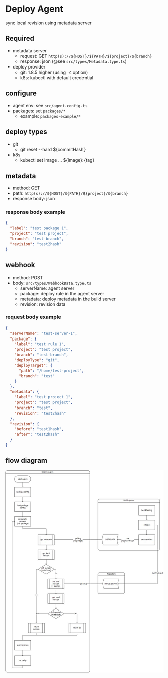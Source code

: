 # Deploy Agent
sync local revision using metadata server

## Required
- metadata server
  - request: GET `http(s)://${HOST}/${PATH}/${project}/${branch}`
  - response: json (@see `src/types/Metadata.type.ts`)
- deploy provider
  - git: 1.8.5 higher (using `-C` option)
  - k8s: kubectl with default credential

## configure
- agent env: see `src/agent.config.ts`
- packages: set `packages/*`
  - example: `packages-example/*`

## deploy types
- git
  - git reset --hard ${commitHash}
- k8s
  - kubectl set image ... ${image}:{tag}

## metadata
- method: GET
- path: `http(s)://${HOST}/${PATH}/${project}/${branch}`
- response body: json

### response body example
```json
{
  "label": "test package 1",
  "project": "test project",
  "branch": "test-branch",
  "revision": "test2hash"
}
```

## webhook
- method: POST
- body: `src/types/WebhookData.type.ts`
  - serverName: agent server
  - package: deploy rule in the agent server
  - metadata: deploy metadata in the build server
  - revision: revision data

### request body example
```json
{
  "serverName": "test-server-1",
  "package": {
    "label": "test rule 1",
    "project": "test project",
    "branch": "test-branch",
    "deployType": "git",
    "deployTarget": {
      "path": "/home/test-project",
      "branch": "test"
    }
  },
  "metadata": {
    "label": "test project 1",
    "project": "test project",
    "branch": "test",
    "revision": "test2hash"
  },
  "revision": {
    "before": "test1hash",
    "after": "test2hash"
  }
}
```

## flow diagram
![flow diagram](./resource/deploy-agent.jpg)
